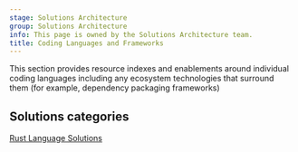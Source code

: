 ```yaml
---
stage: Solutions Architecture
group: Solutions Architecture
info: This page is owned by the Solutions Architecture team.
title: Coding Languages and Frameworks
---
```


This section provides resource indexes and enablements around individual coding languages including any ecosystem technologies that surround them (for example, dependency packaging frameworks)

## Solutions categories

[Rust Language Solutions](rust/_index.md)
